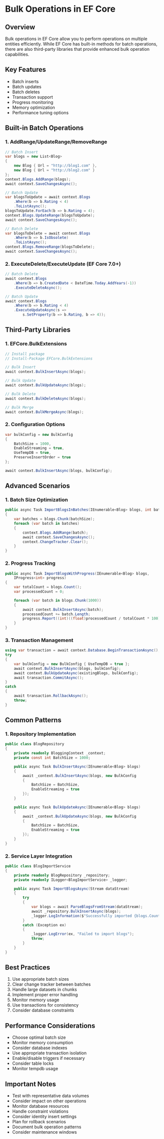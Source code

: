 # Bulk Operations in EF Core

## Overview

Bulk operations in EF Core allow you to perform operations on multiple entities efficiently. While EF Core has built-in methods for batch operations, there are also third-party libraries that provide enhanced bulk operation capabilities.

## Key Features

- Batch inserts
- Batch updates
- Batch deletes
- Transaction support
- Progress monitoring
- Memory optimization
- Performance tuning options

## Built-in Batch Operations

### 1. AddRange/UpdateRange/RemoveRange

```csharp
// Batch Insert
var blogs = new List<Blog>
{
    new Blog { Url = "http://blog1.com" },
    new Blog { Url = "http://blog2.com" }
};
context.Blogs.AddRange(blogs);
await context.SaveChangesAsync();

// Batch Update
var blogsToUpdate = await context.Blogs
    .Where(b => b.Rating < 4)
    .ToListAsync();
blogsToUpdate.ForEach(b => b.Rating = 4);
context.Blogs.UpdateRange(blogsToUpdate);
await context.SaveChangesAsync();

// Batch Delete
var blogsToDelete = await context.Blogs
    .Where(b => b.IsObsolete)
    .ToListAsync();
context.Blogs.RemoveRange(blogsToDelete);
await context.SaveChangesAsync();
```

### 2. ExecuteDelete/ExecuteUpdate (EF Core 7.0+)

```csharp
// Batch Delete
await context.Blogs
    .Where(b => b.CreatedDate < DateTime.Today.AddYears(-1))
    .ExecuteDeleteAsync();

// Batch Update
await context.Blogs
    .Where(b => b.Rating < 4)
    .ExecuteUpdateAsync(s =>
        s.SetProperty(b => b.Rating, b => 4));
```

## Third-Party Libraries

### 1. EFCore.BulkExtensions

```csharp
// Install package
// Install-Package EFCore.BulkExtensions

// Bulk Insert
await context.BulkInsertAsync(blogs);

// Bulk Update
await context.BulkUpdateAsync(blogs);

// Bulk Delete
await context.BulkDeleteAsync(blogs);

// Bulk Merge
await context.BulkMergeAsync(blogs);
```

### 2. Configuration Options

```csharp
var bulkConfig = new BulkConfig
{
    BatchSize = 1000,
    EnableStreaming = true,
    UseTempDB = true,
    PreserveInsertOrder = true
};

await context.BulkInsertAsync(blogs, bulkConfig);
```

## Advanced Scenarios

### 1. Batch Size Optimization

```csharp
public async Task ImportBlogsInBatches(IEnumerable<Blog> blogs, int batchSize = 1000)
{
    var batches = blogs.Chunk(batchSize);
    foreach (var batch in batches)
    {
        context.Blogs.AddRange(batch);
        await context.SaveChangesAsync();
        context.ChangeTracker.Clear();
    }
}
```

### 2. Progress Tracking

```csharp
public async Task ImportBlogsWithProgress(IEnumerable<Blog> blogs,
    IProgress<int> progress)
{
    var totalCount = blogs.Count();
    var processedCount = 0;

    foreach (var batch in blogs.Chunk(1000))
    {
        await context.BulkInsertAsync(batch);
        processedCount += batch.Length;
        progress.Report((int)((float)processedCount / totalCount * 100));
    }
}
```

### 3. Transaction Management

```csharp
using var transaction = await context.Database.BeginTransactionAsync();
try
{
    var bulkConfig = new BulkConfig { UseTempDB = true };
    await context.BulkInsertAsync(blogs, bulkConfig);
    await context.BulkUpdateAsync(existingBlogs, bulkConfig);
    await transaction.CommitAsync();
}
catch
{
    await transaction.RollbackAsync();
    throw;
}
```

## Common Patterns

### 1. Repository Implementation

```csharp
public class BlogRepository
{
    private readonly BloggingContext _context;
    private const int BatchSize = 1000;

    public async Task BulkInsertAsync(IEnumerable<Blog> blogs)
    {
        await _context.BulkInsertAsync(blogs, new BulkConfig
        {
            BatchSize = BatchSize,
            EnableStreaming = true
        });
    }

    public async Task BulkUpdateAsync(IEnumerable<Blog> blogs)
    {
        await _context.BulkUpdateAsync(blogs, new BulkConfig
        {
            BatchSize = BatchSize,
            EnableStreaming = true
        });
    }
}
```

### 2. Service Layer Integration

```csharp
public class BlogImportService
{
    private readonly BlogRepository _repository;
    private readonly ILogger<BlogImportService> _logger;

    public async Task ImportBlogsAsync(Stream dataStream)
    {
        try
        {
            var blogs = await ParseBlogsFromStream(dataStream);
            await _repository.BulkInsertAsync(blogs);
            _logger.LogInformation($"Successfully imported {blogs.Count} blogs");
        }
        catch (Exception ex)
        {
            _logger.LogError(ex, "Failed to import blogs");
            throw;
        }
    }
}
```

## Best Practices

1. Use appropriate batch sizes
2. Clear change tracker between batches
3. Handle large datasets in chunks
4. Implement proper error handling
5. Monitor memory usage
6. Use transactions for consistency
7. Consider database constraints

## Performance Considerations

- Choose optimal batch size
- Monitor memory consumption
- Consider database indexes
- Use appropriate transaction isolation
- Enable/disable triggers if necessary
- Consider table locks
- Monitor tempdb usage

## Important Notes

- Test with representative data volumes
- Consider impact on other operations
- Monitor database resources
- Handle constraint violations
- Consider identity insert settings
- Plan for rollback scenarios
- Document bulk operation patterns
- Consider maintenance windows
